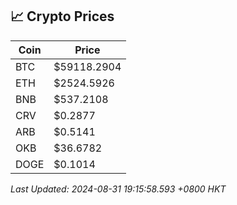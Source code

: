 ## 📈 Crypto Prices

| Coin | Price |
| ---- | ----- |
| BTC | $59118.2904 |
| ETH | $2524.5926 |
| BNB | $537.2108 |
| CRV | $0.2877 |
| ARB | $0.5141 |
| OKB | $36.6782 |
| DOGE | $0.1014 |

_Last Updated: 2024-08-31 19:15:58.593 +0800 HKT_